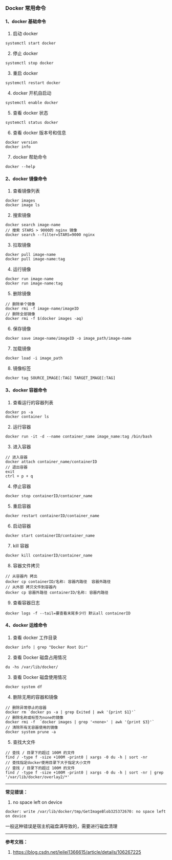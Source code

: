 
### Docker 常用命令

#### 1、docker 基础命令
1) 启动 docker 
```shell
systemctl start docker
```
2) 停止 docker
```shell
systemctl stop docker
```
3) 重启 docker
```shell
systemctl restart docker
```
4) docker 开机自启动
```shell
systemctl enable docker
```
5) 查看 docker 状态
```shell
systemctl status docker
```
6) 查看 docker 版本号和信息
```shell
docker version
docker info
```
7) docker 帮助命令
```shell
docker --help
```

#### 2、docker 镜像命令
1) 查看镜像列表
```shell
docker images
docker image ls
```
2) 搜索镜像
```shell
docker search image-name
// 搜索 STARS > 9000的 nginx 镜像
docker search --filter=STARS=9000 nginx
```
3) 拉取镜像
```shell
docker pull image-name
docker pull image-name:tag
```
4) 运行镜像
```shell
docker run image-name
docker run image-name:tag
```
5) 删除镜像
```shell
// 删除单个镜像
docker rmi -f image-name/imageID
// 删除全部镜像
docker rmi -f $(docker images -aq)
```
6) 保存镜像
```shell
docker save image-name/imageID -o image_path/image-name
```
7) 加载镜像
```shell
docker load -i image_path
```
8) 镜像标签
```shell
docker tag SOURCE_IMAGE[:TAG] TARGET_IMAGE[:TAG]
```

#### 3、docker 容器命令
1) 查看运行的容器列表
```shell
docker ps -a
docker container ls
```
2) 运行容器
```shell
docker run -it -d --name container_name image_name:tag /bin/bash
```
3) 进入容器
```shell
// 进入容器
docker attach container_name/containerID
// 退出容器
exit 
ctrl + p + q
```
4) 停止容器
```shell
docker stop containerID/container_name
```
5) 重启容器
```shell
docker restart containerID/container_name
```
6) 启动容器
```shell
docker start containerID/container_name
```
7) kill 容器
```shell
docker kill containerID/container_name
```
8) 容器文件拷贝
```shell
// 从容器内 拷出
docker cp containerID/名称: 容器内路径  容器外路径
// 从外部 拷贝文件到容器内
docker cp 容器外路径 containerID/名称: 容器内路径
```
9) 查看容器日志
```shell
docker logs -f --tail=要查看末尾多少行 默认all containerID
```

#### 4、docker 运维命令
1) 查看 docker 工作目录
```shell
docker info | grep "Docker Root Dir"
```
2) 查看 Docker 磁盘占用情况
```shell
du -hs /var/lib/docker/ 
```
3) 查看 Docker 磁盘使用情况
```shell
docker system df
```
4) 删除无用的容器和镜像
```shell
// 删除异常停止的容器
docker rm `docker ps -a | grep Exited | awk '{print $1}'`
// 删除名称或标签为none的镜像
docker rmi -f  `docker images | grep '<none>' | awk '{print $3}'`
// 清除所有无容器使用的镜像
docker system prune -a
```
5) 查找大文件
```shell
// 查找 / 目录下的超过 100M 的文件
find / -type f -size +100M -print0 | xargs -0 du -h | sort -nr
// 查找指定docker使用目录下大于指定大小文件
// 查找 / 目录下的超过 100M 的文件
find / -type f -size +100M -print0 | xargs -0 du -h | sort -nr | grep '/var/lib/docker/overlay2/*'
```

---
**常见错误：**
1) no space left on device
```shell
docker: write /var/lib/docker/tmp/GetImageBlob325372670: no space left on device
```
一般这种错误是宿主机磁盘满导致的，需要进行磁盘清理

---
**参考文档：**  
1) https://blog.csdn.net/leilei1366615/article/details/106267225